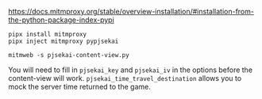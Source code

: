 https://docs.mitmproxy.org/stable/overview-installation/#installation-from-the-python-package-index-pypi
```shell
pipx install mitmproxy
pipx inject mitmproxy pypjsekai

mitmweb -s pjsekai-content-view.py
```
You will need to fill in `pjsekai_key` and `pjsekai_iv` in the options before the content-view will work.
`pjsekai_time_travel_destination` allows you to mock the server time returned to the game.

